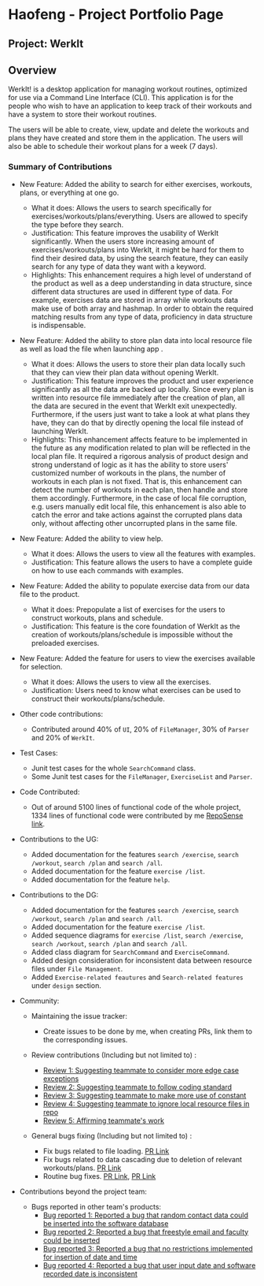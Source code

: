 # Haofeng - Project Portfolio Page

## Project: WerkIt
## Overview
WerkIt! is a desktop application for managing workout routines, optimized for use via a Command Line Interface (CLI). 
This application is for the people who wish to have an application to keep track of their workouts and have a system
to store their workout routines.

The users will be able to create, view, update and delete the workouts and plans they have created and store them in
the application. The users will also be able to schedule their workout plans for a week (7 days).

### Summary of Contributions

* New Feature: Added the ability to search for either exercises, workouts, plans, or everything at one go.
    * What it does: Allows the users to search specifically for exercises/workouts/plans/everything. Users are allowed 
to specify the type before they search.
    * Justification: This feature improves the usability of WerkIt significantly. When the users store increasing amount
of exercises/workouts/plans into WerkIt, it might be hard for them to find their desired data, by using the search
feature, they can easily search for any type of data they want with a keyword.
    * Highlights: This enhancement requires a high level of understand of the product as well as a deep understanding
in data structure, since different data structures are used in different type of data. For example, exercises
data are stored in array while workouts data make use of both array and hashmap. In order to obtain the required 
matching results from any type of data, proficiency in data structure is indispensable.

* New Feature: Added the ability to store plan data into local resource file as well as load the file when launching app 
.
  * What it does: Allows the users to store their plan data locally such that they can view their plan data without
opening WerkIt.
  * Justification: This feature improves the product and user experience significantly as all the data are backed up
locally. Since every plan is written into resource file immediately after the creation of plan, all the data are secured
in the event that WerkIt exit unexpectedly. Furthermore, if the users just want to take a look at what plans they have,
they can do that by directly opening the local file instead of launching WerkIt.
  * Highlights: This enhancement affects feature to be implemented in the future as any modification related to plan 
will be reflected in the local plan file. It required a rigorous analysis of product design and strong understand of
logic as it has the ability to store users' customized number of workouts in the plans, the number of workouts in each
plan is not fixed. That is, this enhancement can detect the number of workouts in each plan, then handle and store them
accordingly. Furthermore, in the case of local file corruption, e.g. users manually edit local file, this enhancement is
also able to catch the error and take actions against the corrupted plans data only, without affecting other uncorrupted
plans in the same file.
* New Feature: Added the ability to view help.
  * What it does: Allows the users to view all the features with examples.
  * Justification: This feature allows the users to have a complete guide on how to use each commands with examples.
* New Feature: Added the ability to populate exercise data from our data file to the product.
  * What it does: Prepopulate a list of exercises for the users to construct workouts, plans and schedule.
  * Justification: This feature is the core foundation of WerkIt as the creation of workouts/plans/schedule is
impossible without the preloaded exercises.
* New Feature: Added the feature for users to view the exercises available for selection.
  * What it does: Allows the users to view all the exercises.
  * Justification: Users need to know what exercises can be used to construct their workouts/plans/schedule.
* Other code contributions:
  * Contributed around 40% of `UI`, 20% of `FileManager`, 30% of `Parser` and 20% of `WerkIt`.
    <br>
* Test Cases:
  * Junit test cases for the whole `SearchCommand` class.
  * Some Junit test cases for the `FileManager`, `ExerciseList` and `Parser`.


* Code Contributed:
    * Out of around 5100 lines of functional code of the whole project, 1334 lines of functional code were contributed by
  me
  [RepoSense link](https://nus-cs2113-ay2122s2.github.io/tp-dashboard/?search=a1021492980&breakdown=true&sort=groupTitle&sortWithin=title&since=2022-02-18&timeframe=commit&mergegroup=&groupSelect=groupByRepos&checkedFileTypes=docs~functional-code~test-code~other).


* Contributions to the UG:
  * Added documentation for the features `search /exercise`, `search /workout`, `search /plan` and `search /all`.
  * Added documentation for the feature `exercise /list`.
  * Added documentation for the feature `help`.


* Contributions to the DG:
  * Added documentation for the features `search /exercise`, `search /workout`, `search /plan` and `search /all`.
  * Added documentation for the feature `exercise /list`.
  * Added sequence diagrams for `exercise /list`, `search /exercise`, `search /workout`, `search /plan` and `search /all`.
  * Added class diagram for `SearchCommand` and `ExerciseCommand`.
  * Added design consideration for inconsistent data between resource files under  `File Management`.
  * Added `Exercise-related feautures` and `Search-related features` under `design` section.


* Community:
  * Maintaining the issue tracker:
    * Create issues to be done by me, when creating PRs, link them to the corresponding issues.
    
  * Review contributions (Including but not limited to) : 
    * [Review 1: Suggesting teammate to consider more edge case exceptions](https://github.com/AY2122S2-CS2113T-T09-2/tp/pull/17#discussion_r820104333)
    * [Review 2: Suggesting teammate to follow coding standard](https://github.com/AY2122S2-CS2113T-T09-2/tp/pull/22#discussion_r822512048)
    * [Review 3: Suggesting teammate to make more use of constant](https://github.com/AY2122S2-CS2113T-T09-2/tp/pull/105#discussion_r831350578)
    * [Review 4: Suggesting teammate to ignore local resource files in repo](https://github.com/AY2122S2-CS2113T-T09-2/tp/pull/105#discussion_r831344059)
    * [Review 5: Affirming teammate's work](https://github.com/AY2122S2-CS2113T-T09-2/tp/pull/118#discussion_r833036351)
  * General bugs fixing (Including but not limited to) :
    * Fix bugs related to file loading. [PR Link](https://github.com/AY2122S2-CS2113T-T09-2/tp/pull/218#issue-1190273926)
    * Fix bugs related to data cascading due to deletion of relevant workouts/plans. [PR Link](https://github.com/AY2122S2-CS2113T-T09-2/tp/pull/218#issue-1190273926)
    * Routine bug fixes. [PR Link](https://github.com/AY2122S2-CS2113T-T09-2/tp/pull/216#issue-1190069253), [PR Link](https://github.com/AY2122S2-CS2113T-T09-2/tp/pull/73#issue-1170675218)


* Contributions beyond the project team:
  * Bugs reported in other team's products:
    * [Bug reported 1: Reported a bug that random contact data could be inserted into the software database](https://github.com/a1021492980/ped/issues/4#issue-1189515964)
    * [Bug reported 2: Reported a bug that freestyle email and faculty could be inserted](https://github.com/a1021492980/ped/issues/3#issue-1189500495)
    * [Bug reported 3: Reported a bug that no restrictions implemented for insertion of date and time](https://github.com/a1021492980/ped/issues/2#issue-1189492498)
    * [Bug reported 4: Reported a bug that user input date and software recorded date is inconsistent](https://github.com/a1021492980/ped/issues/1#issue-1189476366)
  